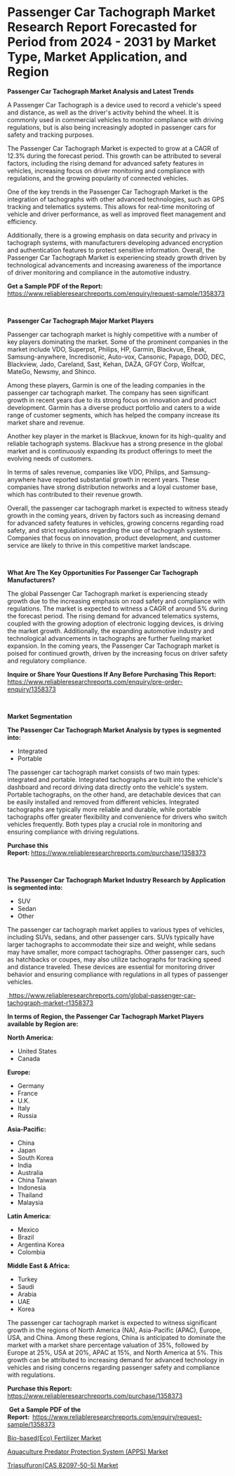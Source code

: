 <p><h1>Passenger Car Tachograph Market Research Report Forecasted for Period from 2024 -  2031 by Market Type, Market Application, and Region</h1></p><p><strong>Passenger Car Tachograph Market Analysis and Latest Trends</strong></p>
<p><p>A Passenger Car Tachograph is a device used to record a vehicle's speed and distance, as well as the driver's activity behind the wheel. It is commonly used in commercial vehicles to monitor compliance with driving regulations, but is also being increasingly adopted in passenger cars for safety and tracking purposes.</p><p>The Passenger Car Tachograph Market is expected to grow at a CAGR of 12.3% during the forecast period. This growth can be attributed to several factors, including the rising demand for advanced safety features in vehicles, increasing focus on driver monitoring and compliance with regulations, and the growing popularity of connected vehicles.</p><p>One of the key trends in the Passenger Car Tachograph Market is the integration of tachographs with other advanced technologies, such as GPS tracking and telematics systems. This allows for real-time monitoring of vehicle and driver performance, as well as improved fleet management and efficiency.</p><p>Additionally, there is a growing emphasis on data security and privacy in tachograph systems, with manufacturers developing advanced encryption and authentication features to protect sensitive information. Overall, the Passenger Car Tachograph Market is experiencing steady growth driven by technological advancements and increasing awareness of the importance of driver monitoring and compliance in the automotive industry.</p></p>
<p><strong>Get a Sample PDF of the Report:&nbsp;</strong> <a href="https://www.reliableresearchreports.com/enquiry/request-sample/1358373">https://www.reliableresearchreports.com/enquiry/request-sample/1358373</a></p>
<p>&nbsp;</p>
<p><strong>Passenger Car Tachograph Major Market Players</strong></p>
<p><p>Passenger car tachograph market is highly competitive with a number of key players dominating the market. Some of the prominent companies in the market include VDO, Superpst, Philips, HP, Garmin, Blackvue, Eheak, Samsung-anywhere, Incredisonic, Auto-vox, Cansonic, Papago, DOD, DEC, Blackview, Jado, Careland, Sast, Kehan, DAZA, GFGY Corp, Wolfcar, MateGo, Newsmy, and Shinco.</p><p>Among these players, Garmin is one of the leading companies in the passenger car tachograph market. The company has seen significant growth in recent years due to its strong focus on innovation and product development. Garmin has a diverse product portfolio and caters to a wide range of customer segments, which has helped the company increase its market share and revenue.</p><p>Another key player in the market is Blackvue, known for its high-quality and reliable tachograph systems. Blackvue has a strong presence in the global market and is continuously expanding its product offerings to meet the evolving needs of customers.</p><p>In terms of sales revenue, companies like VDO, Philips, and Samsung-anywhere have reported substantial growth in recent years. These companies have strong distribution networks and a loyal customer base, which has contributed to their revenue growth.</p><p>Overall, the passenger car tachograph market is expected to witness steady growth in the coming years, driven by factors such as increasing demand for advanced safety features in vehicles, growing concerns regarding road safety, and strict regulations regarding the use of tachograph systems. Companies that focus on innovation, product development, and customer service are likely to thrive in this competitive market landscape.</p></p>
<p>&nbsp;</p>
<p><strong>What Are The Key Opportunities For Passenger Car Tachograph Manufacturers?</strong></p>
<p><p>The global Passenger Car Tachograph market is experiencing steady growth due to the increasing emphasis on road safety and compliance with regulations. The market is expected to witness a CAGR of around 5% during the forecast period. The rising demand for advanced telematics systems, coupled with the growing adoption of electronic logging devices, is driving the market growth. Additionally, the expanding automotive industry and technological advancements in tachographs are further fueling market expansion. In the coming years, the Passenger Car Tachograph market is poised for continued growth, driven by the increasing focus on driver safety and regulatory compliance.</p></p>
<p><strong>Inquire or Share Your Questions If Any Before Purchasing This Report:</strong> <a href="https://www.reliableresearchreports.com/enquiry/pre-order-enquiry/1358373">https://www.reliableresearchreports.com/enquiry/pre-order-enquiry/1358373</a></p>
<p>&nbsp;</p>
<p><strong>Market Segmentation</strong></p>
<p><strong>The Passenger Car Tachograph Market Analysis by types is segmented into:</strong></p>
<p><ul><li>Integrated</li><li>Portable</li></ul></p>
<p><p>The passenger car tachograph market consists of two main types: integrated and portable. Integrated tachographs are built into the vehicle's dashboard and record driving data directly onto the vehicle's system. Portable tachographs, on the other hand, are detachable devices that can be easily installed and removed from different vehicles. Integrated tachographs are typically more reliable and durable, while portable tachographs offer greater flexibility and convenience for drivers who switch vehicles frequently. Both types play a crucial role in monitoring and ensuring compliance with driving regulations.</p></p>
<p><strong>Purchase this Report:&nbsp;</strong><a href="https://www.reliableresearchreports.com/purchase/1358373">https://www.reliableresearchreports.com/purchase/1358373</a></p>
<p>&nbsp;</p>
<p><strong>The Passenger Car Tachograph Market Industry Research by Application is segmented into:</strong></p>
<p><ul><li>SUV</li><li>Sedan</li><li>Other</li></ul></p>
<p><p>The passenger car tachograph market applies to various types of vehicles, including SUVs, sedans, and other passenger cars. SUVs typically have larger tachographs to accommodate their size and weight, while sedans may have smaller, more compact tachographs. Other passenger cars, such as hatchbacks or coupes, may also utilize tachographs for tracking speed and distance traveled. These devices are essential for monitoring driver behavior and ensuring compliance with regulations in all types of passenger vehicles.</p></p>
<p><a href="https://www.reliableresearchreports.com/global-passenger-car-tachograph-market-r1358373">&nbsp;https://www.reliableresearchreports.com/global-passenger-car-tachograph-market-r1358373</a></p>
<p><strong>In terms of Region, the Passenger Car Tachograph Market Players available by Region are:</strong></p>
<p>
    <p> <strong> North America: </strong>
        <ul>
            <li>United States</li>
            <li>Canada</li>
        </ul>
        </p> 
    <p> <strong> Europe: </strong>
        <ul>
            <li>Germany</li>
            <li>France</li>
            <li>U.K.</li>
            <li>Italy</li>
            <li>Russia</li>
        </ul>
        </p> 
    <p> <strong> Asia-Pacific: </strong>
        <ul>
            <li>China</li>
            <li>Japan</li>
            <li>South Korea</li>
            <li>India</li>
            <li>Australia</li>
            <li>China Taiwan</li>
            <li>Indonesia</li>
            <li>Thailand</li>
            <li>Malaysia</li>
        </ul>
        </p> 
    <p> <strong> Latin America: </strong>
        <ul>
            <li>Mexico</li>
            <li>Brazil</li>
            <li>Argentina Korea</li>
            <li>Colombia</li>
        </ul>
        </p> 
    <p> <strong> Middle East & Africa: </strong>
        <ul>
            <li>Turkey</li>
            <li>Saudi</li>
            <li>Arabia</li>
            <li>UAE</li>
            <li>Korea</li>
        </ul>
    </p>
    </p>
<p><p>The passenger car tachograph market is expected to witness significant growth in the regions of North America (NA), Asia-Pacific (APAC), Europe, USA, and China. Among these regions, China is anticipated to dominate the market with a market share percentage valuation of 35%, followed by Europe at 25%, USA at 20%, APAC at 15%, and North America at 5%. This growth can be attributed to increasing demand for advanced technology in vehicles and rising concerns regarding passenger safety and compliance with regulations.</p></p>
<p><strong>Purchase this Report: </strong><a href="https://www.reliableresearchreports.com/purchase/1358373">https://www.reliableresearchreports.com/purchase/1358373</a></p>
<p>&nbsp;<strong>Get a Sample PDF of the Report:&nbsp;&nbsp;</strong><a href="https://www.reliableresearchreports.com/enquiry/request-sample/1358373">https://www.reliableresearchreports.com/enquiry/request-sample/1358373</a></p>
<p><strong></strong></p>
<p><p><a href="https://github.com/jhonangga41/Market-Research-Report-List-1/blob/main/bio-basedeco-fertilizer-market.md">Bio-based(Eco) Fertilizer Market</a></p><p><a href="https://github.com/setiawananhar13/Market-Research-Report-List-1/blob/main/aquaculture-predator-protection-system-apps-market.md">Aquaculture Predator Protection System (APPS) Market</a></p><p><a href="https://github.com/sahltyb2/Market-Research-Report-List-1/blob/main/triasulfuroncas-82097-50-5-market.md">Triasulfuron(CAS 82097-50-5) Market</a></p></p>